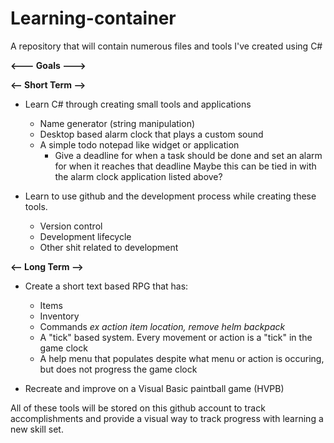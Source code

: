 # Learning-container
A repository that will contain numerous files and tools I've created using C#

   **<--- Goals --->**
   
  **<-- Short Term -->**
- Learn C# through creating small tools and applications
     * Name generator (string manipulation)
     * Desktop based alarm clock that plays a custom sound
     * A simple todo notepad like widget or application
        * Give a deadline for when a task should be done and set an alarm for when it reaches that deadline
          Maybe this can be tied in with the alarm clock application listed above?
  
- Learn to use github and the development process while creating these tools.
  * Version control
  * Development lifecycle
  * Other shit related to development

 **<-- Long Term -->**
- Create a short text based RPG that has:
    * Items
    * Inventory
    * Commands
      *ex action item location, remove helm backpack*
    * A "tick" based system. Every movement or action is a "tick" in the game clock
    * A help menu that populates despite what menu or action is occuring, 
      but does not progress the game clock
      
- Recreate and improve on a Visual Basic paintball game (HVPB) 

All of these tools will be stored on this github account to track accomplishments and provide a visual way to track progress with learning a new skill set. 
